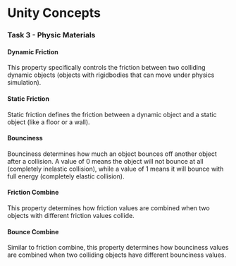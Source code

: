 # Unity Concepts
### Task 3 - Physic Materials
#### Dynamic Friction
This property specifically controls the friction between two colliding dynamic objects (objects with rigidbodies that can move under physics simulation).
#### Static Friction
Static friction defines the friction between a dynamic object and a static object (like a floor or a wall).
#### Bounciness
Bounciness determines how much an object bounces off another object after a collision. A value of 0 means the object will not bounce at all (completely inelastic collision), while a value of 1 means it will bounce with full energy (completely elastic collision).
#### Friction Combine
This property determines how friction values are combined when two objects with different friction values collide.
#### Bounce Combine
Similar to friction combine, this property determines how bounciness values are combined when two colliding objects have different bounciness values.